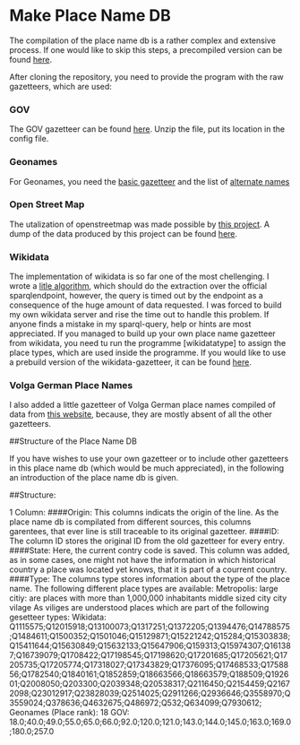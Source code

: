 # Make Place Name DB

The compilation of the place name db is a rather complex and extensive process. If one would like to skip this steps, a precompiled version can be found [here](www.urltocloud.com).

After cloning the repository, you need to provide the program with the raw gazetteers, which are used:

### GOV
The GOV gazetteer can be found [here](http://www.genealogy.net/gov/minigov/gov-data-names_current.zip). Unzip the file, put its location in the config file.

### Geonames
For Geonames, you need the [basic gazetteer](http://download.geonames.org/export/dump/allCountries.zip) and the list of [alternate names](http://download.geonames.org/export/dump/alternateNames.zip)

### Open Street Map
The utalization of openstreetmap was made possible by [this project](https://github.com/OSMNames/OSMNames). A dump of the data produced by this project can be found [here](https://github.com/geometalab/OSMNames/releases/download/v2.0/planet-latest_geonames.tsv.gz).

### Wikidata
The implementation of wikidata is so far one of the most chellenging. I wrote a [litle algorithm](), which should do the extraction over the official sparqlendpoint, however, the query is timed out by the endpoint as a consequence of the huge amount of data requested. I was forced to build my own wikidata server and rise the time out to handle this problem. If anyone finds a mistake in my sparql-query, help or hints are most appreciated. If you managed to build up your own place name gazetteer from wikidata, you need tu run the programme [wikidatatype] to assign the place types, which are used inside the programme. If you would like to use a prebuild version of the wikidata-gazetteer, it can be found [here]().

### Volga German Place Names
I also added a little gazetteer of Volga German place names compiled of data from [this website](https://www.google.com/maps/d/u/0/viewer?mid=1Sz-Sn4I1F-iqS2sNeeTPZ6-Jd8I&z=5&ll=44.713047094979764%2C45.57531150000011), because, they are mostly absent of all the other gazetteers. 

##Structure of the Place Name DB

If you have wishes to use your own gazetteer or to include other gazetteers in this place name db (which would be much appreciated), in the following an introduction of the place name db is given.

##Structure:

1 Column:
####Origin: 
This columns indicats the origin of the line. As the place name db is compilated from different sources, this columns garentees, that ever line is still traceable to its original gazetteer. 
####ID:
The column ID stores the original ID from the old gazetteer for every entry.
####State:
Here, the current contry code is saved. This column was added, as in some cases, one might not have the information in which historical country a place was located yet knows, that it is part of a courrent country.
####Type:
The columns type stores information about the type of the place name. The following different place types are available:
Metropolis:
large citiy:
are places with more than 1,000,000 inhabitants 
middle sized city
city
vilage
As viliges are understood places which are part of the following gesetteer types:
Wikidata:
Q1115575;Q12015918;Q13100073;Q1317251;Q1372205;Q1394476;Q14788575;Q1484611;Q1500352;Q1501046;Q15129871;Q15221242;Q15284;Q15303838;Q15411644;Q15630849;Q15632133;Q15647906;Q159313;Q15974307;Q161387;Q16739079;Q1708422;Q17198545;Q17198620;Q17201685;Q17205621;Q17205735;Q17205774;Q17318027;Q17343829;Q17376095;Q17468533;Q1758856;Q1782540;Q1840161;Q1852859;Q18663566;Q18663579;Q188509;Q192601;Q2008050;Q203300;Q2039348;Q20538317;Q2116450;Q2154459;Q21672098;Q23012917;Q23828039;Q2514025;Q2911266;Q2936646;Q3558970;Q3559024;Q378636;Q4632675;Q486972;Q532;Q634099;Q7930612; 
Geonames (Place rank):  18
GOV: 18.0;40.0;49.0;55.0;65.0;66.0;92.0;120.0;121.0;143.0;144.0;145.0;163.0;169.0;180.0;257.0




